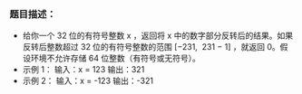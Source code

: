 ### 题目描述：
- 给你一个 32 位的有符号整数 x ，返回将 x 中的数字部分反转后的结果。如果反转后整数超过 32 位的有符号整数的范围 [−231,  231 − 1] ，就返回 0。假设环境不允许存储 64 位整数（有符号或无符号）。
- 示例 1：
  输入：x = 123
  输出：321
- 示例 2：
  输入：x = -123
  输出：-321
